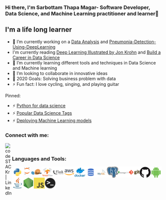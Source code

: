 ### Hi there, I'm Sarbottam Thapa Magar- Software Developer, Data Science, and Machine Learning practitioner and learner👋

## I'm a life long learner
- 🔭 I’m currently working on a [Data Analysis][dataAnalysis] and [Pneumonia-Detection-Using-DeepLearning][pneumonia]
-  I'm currently reading [Deep Learning Illustrated by Jon Krohn][book1] and [Build a Career in Data Science][book2]
- 🌱 I’m currently learning different tools and techniques in Data Science and Machine learning
- 👯 I’m looking to collaborate in innovative ideas
- 🥅 2020 Goals: Solving business problem with data
- ⚡ Fun fact: I love cycling, singing, and playing guitar


Pinned:
- ⚡ [Python for data science][repo1]
- ⚡ [Popular Data Science Tags][repo2]
- ⚡ [Deploying Machine Learning models][repo3]


### Connect with me:

<!-- [<img align="left" alt="codeSTACKr.com" width="22px" src="https://raw.githubusercontent.com/iconic/open-iconic/master/svg/globe.svg" />][website]
[<img align="left" alt="codeSTACKr | YouTube" width="22px" src="https://cdn.jsdelivr.net/npm/simple-icons@v3/icons/youtube.svg" />][youtube]
[<img align="left" alt="codeSTACKr | Twitter" width="22px" src="https://cdn.jsdelivr.net/npm/simple-icons@v3/icons/twitter.svg" />][twitter] -->
[<img align="left" alt="codeSTACKr | LinkedIn" width="22px" src="https://cdn.jsdelivr.net/npm/simple-icons@v3/icons/linkedin.svg" />][linkedin]


<br />

### Languages and Tools:

<img align="left" alt="Python" width="35px" src="https://github.com/github/explore/blob/master/topics/python/python.png" />
<img align="left" alt="Jupyter notebook" width="26px" src="https://github.com/github/explore/blob/master/topics/jupyter-notebook/jupyter-notebook.png" />

<img align="left" alt="Sklearn" width="35px" src="https://github.com/github/explore/blob/master/topics/scikit-learn/scikit-learn.png" />

<img align="left" alt="Tensorflow" width="35px" src="https://github.com/github/explore/blob/master/topics/tensorflow/tensorflow.png" />
<img align="left" alt="Flask-Python" width="35px" src="https://github.com/github/explore/blob/master/topics/flask/flask.png" />
<img align="left" alt="AWS" width="35px" src="https://github.com/github/explore/blob/master/topics/aws/aws.png" />

<img align="left" alt="Docker" width="35px" src="https://github.com/github/explore/blob/master/topics/docker/docker.png" />


<img align="left" alt="SQL" width="35px" src="https://raw.githubusercontent.com/github/explore/80688e429a7d4ef2fca1e82350fe8e3517d3494d/topics/sql/sql.png" />
<img align="left" alt="MySQL" width="35px" src="https://raw.githubusercontent.com/github/explore/80688e429a7d4ef2fca1e82350fe8e3517d3494d/topics/mysql/mysql.png" />
<img align="left" alt="Postgresql" width="35px" src="https://github.com/github/explore/blob/master/topics/postgresql/postgresql.png" />
<img align="left" alt="MongoDB" width="35px" src="https://raw.githubusercontent.com/github/explore/80688e429a7d4ef2fca1e82350fe8e3517d3494d/topics/mongodb/mongodb.png" />
<img align="left" alt="Git" width="35px" src="https://raw.githubusercontent.com/github/explore/80688e429a7d4ef2fca1e82350fe8e3517d3494d/topics/git/git.png" />
<img align="left" alt="GitHub" width="35px" src="https://raw.githubusercontent.com/github/explore/78df643247d429f6cc873026c0622819ad797942/topics/github/github.png" />
<img align="left" alt="Android" width="35px" src="https://github.com/github/explore/blob/master/topics/android/android.png" />
<img align="left" alt="Java" width="35px" src="https://github.com/github/explore/blob/master/topics/java/java.png" />
<img align="left" alt="Node.js" width="35px" src="https://raw.githubusercontent.com/github/explore/80688e429a7d4ef2fca1e82350fe8e3517d3494d/topics/nodejs/nodejs.png" />
<img align="left" alt="JavaScript" width="35px" src="https://raw.githubusercontent.com/github/explore/80688e429a7d4ef2fca1e82350fe8e3517d3494d/topics/javascript/javascript.png" />
<img align="left" alt="HTML5" width="35px" src="https://raw.githubusercontent.com/github/explore/80688e429a7d4ef2fca1e82350fe8e3517d3494d/topics/terminal/terminal.png" />

<br />
<br />
<br />
<br />
<br />
<br />

<!--<img align="left" alt="Sarbottam Github Stats" src="https://github-readme-stats.vercel.app/api?username=Mattobad&show_icons=true&hide_border=true" />-->


[linkedin]: https://linkedin.com/in/sarbottam

[dataAnalysis]:https://github.com/Mattobad/Data-Analysis
[pneumonia]:https://github.com/Mattobad/Pneumonia-Detection-Deep-Learning
[book1]:https://www.deeplearningillustrated.com/
[book2]:https://www.manning.com/books/build-a-career-in-data-science
[repo1]:https://github.com/Mattobad/Data-Science
[repo2]:https://github.com/Mattobad/Data-Analysis/tree/master/Popular-Data-Science-Tags
[repo3]:https://github.com/Mattobad/Deploying-ML-Models
